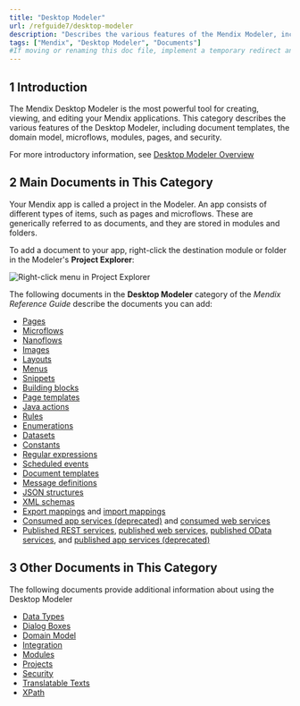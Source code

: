 ```yaml
---
title: "Desktop Modeler"
url: /refguide7/desktop-modeler
description: "Describes the various features of the Mendix Modeler, including document templates, the domain model, microflows, modules, pages, and security."
tags: ["Mendix", "Desktop Modeler", "Documents"]
#If moving or renaming this doc file, implement a temporary redirect and let the respective team know they should update the URL in the product. See Mapping to Products for more details.1 Introduction
---
```


## 1 Introduction

The Mendix Desktop Modeler is the most powerful tool for creating, viewing, and editing your Mendix applications. This category describes the various features of the Desktop Modeler, including document templates, the domain model, microflows, modules, pages, and security.

For more introductory information, see [Desktop Modeler Overview](desktop-modeler-overview)

## 2 Main Documents in This Category

Your Mendix app is called a project in the Modeler. An app consists of different types of items, such as pages and microflows. These are generically referred to as documents, and they are stored in modules and folders.

To add a document to your app, right-click the destination module or folder in the Modeler's **Project Explorer**:

![Right-click menu in Project Explorer](attachments/desktop-modeler/add-document.png)

The following documents in the **Desktop Modeler** category of the *Mendix Reference Guide* describe the documents you can add:

* [Pages](pages)
* [Microflows](microflows)
* [Nanoflows](nanoflows)
* [Images](images)
* [Layouts](layout)
* [Menus](menu)
* [Snippets](snippet)
* [Building blocks](building-block)
* [Page templates](page-templates)
* [Java actions](java-actions)
* [Rules](rules)
* [Enumerations](enumerations)
* [Datasets](data-sets)
* [Constants](constants)
* [Regular expressions](regular-expressions)
* [Scheduled events](scheduled-events)
* [Document templates](document-templates)
* [Message definitions](message-definitions)
* [JSON structures](json-structures)
* [XML schemas](xml-schemas)
* [Export mappings](export-mappings) and [import mappings](import-mappings)
* [Consumed app services (deprecated)](consumed-app-services) and [consumed web services](consumed-web-services)
* [Published REST services](published-rest-services), [published web services](published-web-services), [published OData services](published-odata-services), and [published app services (deprecated)](published-app-services)

## 3 Other Documents in This Category

The following documents provide additional information about using the Desktop Modeler

* [Data Types](data-types)
* [Dialog Boxes](dialogs)
* [Domain Model](domain-model)
* [Integration](integration)
* [Modules](modules)
* [Projects](project)
* [Security](security)
* [Translatable Texts](translatable-texts)
* [XPath](xpath)
